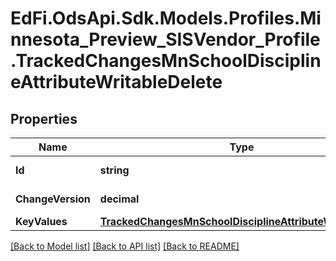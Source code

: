 # EdFi.OdsApi.Sdk.Models.Profiles.Minnesota_Preview_SISVendor_Profile.TrackedChangesMnSchoolDisciplineAttributeWritableDelete

## Properties

Name | Type | Description | Notes
------------ | ------------- | ------------- | -------------
**Id** | **string** | Resource identifier | [optional] 
**ChangeVersion** | **decimal** | Change version | [optional] 
**KeyValues** | [**TrackedChangesMnSchoolDisciplineAttributeWritableKey**](TrackedChangesMnSchoolDisciplineAttributeWritableKey.md) |  | [optional] 

[[Back to Model list]](../README.md#documentation-for-models) [[Back to API list]](../README.md#documentation-for-api-endpoints) [[Back to README]](../README.md)

